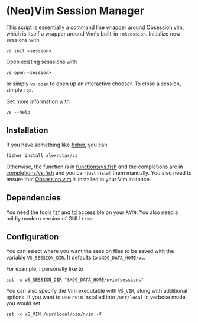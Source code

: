 # (Neo)Vim Session Manager
This script is essentially a command line wrapper around [Obsession.vim](https://github.com/tpope/vim-obsession), which is itself a wrapper around Vim's built-in `:mksession`.
Initialize new sessions with
```
vs init <session>
```
Open existing sesssions with
```
vs open <session>
```
or simply `vs open` to open up an interactive chooser.
To close a session, simple `:qa`.

Get more information with
```
vs --help
```

## Installation
If you have something like [fisher](https://github.com/jorgebucaran/fisher), you can
```
fisher install alexrutar/vs
```
Otherwise, the function is in [functions/vs.fish](functions/vs.fish) and the completions are in [completions/vs.fish](completions/vs.fish) and you can just install them manually.
You also need to ensure that [Obsession.vim](https://github.com/tpope/vim-obsession) is installed in your Vim instance.

## Dependencies
You need the tools [fzf](https://github.com/junegunn/fzf) and [fd](https://github.com/sharkdp/fd) accessible on your `PATH`.
You also need a mildly modern version of GNU `tree`.

## Configuration
You can select where you want the session files to be saved with the variable `VS_SESSION_DIR`.
It defaults to `$XDG_DATA_HOME/vs`.

For example, I personally like to
```
set -x VS_SESSION_DIR "$XDG_DATA_HOME/nvim/sessions"
```
You can also specify the Vim executable with `VS_VIM`, along with additional options.
If you want to use `nvim` installed into `/usr/local` in verbose mode, you would set
```
set -x VS_VIM /usr/local/bin/nvim -V
```
